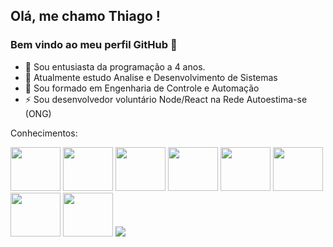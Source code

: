 ## Olá, me chamo Thiago ! 
### Bem vindo ao meu perfil GitHub 👋

- 👯 Sou entusiasta da programação a 4 anos.
- 🔭 Atualmente estudo Analise e Desenvolvimento de Sistemas 
- 🌱 Sou formado em Engenharia de Controle e Automação
- ⚡ Sou desenvolvedor voluntário Node/React na Rede Autoestima-se (ONG)



Conhecimentos:


<div style="display: inline-block>
<img src="https://cdn.jsdelivr.net/gh/devicons/devicon/icons/react/react-original.svg" width="80" height="70"/>
<img src="https://cdn.jsdelivr.net/gh/devicons/devicon/icons/nodejs/nodejs-original.svg" width="80" height="70"/>
<img src="https://cdn.jsdelivr.net/gh/devicons/devicon/icons/javascript/javascript-original.svg" width="80" height="70"/>
<img src="https://cdn.jsdelivr.net/gh/devicons/devicon/icons/typescript/typescript-original.svg"  width="80" height="70"/>
<img src="https://cdn.jsdelivr.net/gh/devicons/devicon/icons/postgresql/postgresql-original.svg" width="80" height="70"/>
<img src="https://cdn.jsdelivr.net/gh/devicons/devicon/icons/mongodb/mongodb-original.svg"  width="80" height="70" />
<img src="https://cdn.jsdelivr.net/gh/devicons/devicon/icons/html5/html5-original.svg" width="80" height="70"/>
<img src="https://cdn.jsdelivr.net/gh/devicons/devicon/icons/css3/css3-original.svg" width="80" height="70" />
<img src="https://cdn.jsdelivr.net/gh/devicons/devicon/icons/docker/docker-plain-wordmark.svg" width="80" height="70"/>
<img src="https://cdn.jsdelivr.net/gh/devicons/devicon/icons/java/java-original-wordmark.svg" />
</div>
